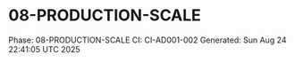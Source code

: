 # 08-PRODUCTION-SCALE
Phase: 08-PRODUCTION-SCALE
CI: CI-AD001-002
Generated: Sun Aug 24 22:41:05 UTC 2025
